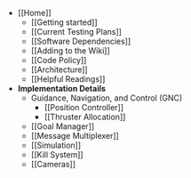 * [[Home]]
    * [[Getting started]]
    * [[Current Testing Plans]]
    * [[Software Dependencies]]
    * [[Adding to the Wiki]]
    * [[Code Policy]]
    * [[Architecture]]
    * [[Helpful Readings]]
* **Implementation Details**
    * Guidance, Navigation, and Control (GNC)
        * [[Position Controller]]
        * [[Thruster Allocation]]
    * [[Goal Manager]]
    * [[Message Multiplexer]]
    * [[Simulation]]
    * [[Kill System]]
    * [[Cameras]]



